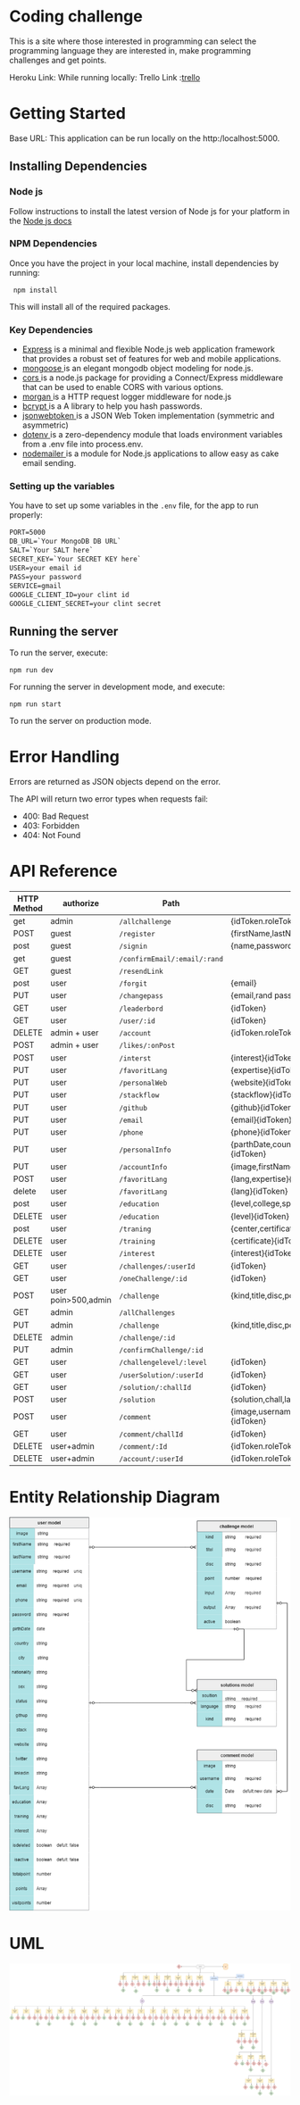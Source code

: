# Coding challenge
This is a site where those interested in programming can select the programming language they are interested in, make programming challenges and get points.

Heroku Link:
While running locally:
Trello Link :[trello](https://trello.com/b/yelGfTJ9/teaching-weekly-planning)

# Getting Started
Base URL: This application can be run locally on the http:/localhost:5000.
## Installing Dependencies

### Node js
Follow instructions to install the latest version of Node js for your platform in the [ Node js docs](https://nodejs.org/en/)

### NPM Dependencies
Once you have the project in your local machine, install dependencies by running:
```
 npm install
  ```
  This will install all of the required packages.
### Key Dependencies
* [ Express](https://nodejs.org/en/) is a minimal and flexible Node.js web application framework that provides a robust set of features for web and mobile applications.
* [ mongoose ](https://mongoosejs.com/) is an elegant mongodb object modeling for node.js.
*  [ cors ](https://www.npmjs.com/package/cors) is a node.js package for providing a Connect/Express middleware that can be used to enable CORS with various options.
* [ morgan ](https://www.npmjs.com/package/morgan) is a HTTP request logger middleware for node.js
* [ bcrypt ](https://www.npmjs.com/package/bcrypt) is a A library to help you hash passwords.
* [ jsonwebtoken ](https://www.npmjs.com/package/jsonwebtoken) is a JSON Web Token implementation (symmetric and asymmetric)
* [ dotenv ](https://www.npmjs.com/package/dotenv)  is a zero-dependency module that loads environment variables from a .env file into process.env.
* [ nodemailer ](https://www.npmjs.com/package/nodemailer) is a module for Node.js applications to allow easy as cake email sending. 

### Setting up the variables
You have to set up some variables in the ```.env``` file, for the app to run properly:
```
PORT=5000
DB_URL=`Your MongoDB DB URL`
SALT=`Your SALT here`
SECRET_KEY=`Your SECRET KEY here`
USER=your email id
PASS=your password
SERVICE=gmail
GOOGLE_CLIENT_ID=your clint id
GOOGLE_CLIENT_SECRET=your clint secret
```

## Running the server
To run the server, execute:
```
npm run dev
```
For running the server in development mode, and execute:
```
npm run start
```
To run the server on production mode.


# Error Handling
Errors are returned as JSON objects depend on the error.

The API will return two error types when requests fail:

* 400: Bad Request
* 403: Forbidden
* 404: Not Found

# API Reference
HTTP Method   | authorize     |    Path                                |  Request Body
------------- | -----------   | ---------------------------            |----------------------
get          | admin      |`/allchallenge`                          |{idToken.roleToken}
POST          | guest      |`/register`                             |{firstName,lastName,email,userName,phone,password}
post           | guest    |`/signin`                                |{name,password}
get        | guest    |`/confirmEmail/:email/:rand`                    |
GET           | guest      |`/resendLink`      |
post           | user      |`/forgit`                  |{email}
PUT           | user      |`/changepass`                   |{email,rand password}
GET           | user    |`/leaderbord`                           |{idToken}
GET          | user      |`/user/:id`                     |{idToken}
DELETE           | admin + user  |`/account`                               |{idToken.roleToken}
POST           | admin + user  |`/likes/:onPost`                        |
POST          |  user  |`/interst`                       |{interest}{idToken}
PUT           |  user  |`/favoritLang`                       |{expertise}{idToken}
PUT        |  user  |`/personalWeb`                  |{website}{idToken}
PUT           |  user  |`/stackflow`                               |{stackflow}{idToken}
PUT           |  user  |`/github`             |{github}{idToken}
PUT          |  user  |`/email`                   |{email}{idToken}
PUT          |  user  |`/phone`                         |{phone}{idToken}
PUT           |  user  |`/personalInfo`               |{parthDate,country,city,nationality,sex,imployeeState}{idToken}
PUT        |  user  |`/accountInfo`                    |{image,firstName,lastName,userName}{idToken}
POST           |  user  |`/favoritLang`                         |{lang,expertise}{idToken}
delete           |  user  |`/favoritLang`                         |{lang}{idToken}
post           |  user  |`/education`                         |{level,college,speciall,enrollment,graduation}{idToken}
DELETE           |  user  |`/education`                         |{level}{idToken}
post           |  user  |`/traning`                         |{center,certificate,begining,end}{idToken}
DELETE           |  user  |`/training`                         |{certificate}{idToken}
DELETE           |  user  |`/interest`                         |{interest}{idToken}
GET           |  user  |`/challenges/:userId`                         |{idToken}
GET           |  user  |`/oneChallenge/:id`                         |{idToken}
POST           |  user poin>500,admin  |`/challenge`                         |{kind,title,disc,point,input,output}{idToken}
GET           |  admin  |`/allChallenges`                         |
PUT           |  admin  |`/challenge`                         |{kind,title,disc,point,input,output}{idToken}
DELETE           |  admin  |`/challenge/:id`                         |
PUT           |  admin  |`/confirmChallenge/:id`                         |
GET           |  user  |`/challengelevel/:level`                         |{idToken}
GET           |  user  |`/userSolution/:userId`                         |{idToken}
GET           |  user  |`/solution/:challId`                         |{idToken}
POST           |  user   |`/solution`                         |{solution,chall,lang,level}{idToken}
POST           |  user   |`/comment`                         |{image,username,date,disc,challengeId,userId}{idToken}
GET           |  user  |`/comment/challId`                         |{idToken}
DELETE           |  user+admin  |`/comment/:Id`                     |{idToken.roleToken}
DELETE           |  user+admin  |`/account/:userId`                     |{idToken.roleToken}




# Entity Relationship Diagram

![daigrame-Backend img](https://github.com/MP-Project-Nouf/server/blob/main/daigrame-Backend.png)


# UML

![uml-Backend%20(1) img](https://github.com/MP-Project-Nouf/server/blob/main/uml-Backend%20(1).png)

